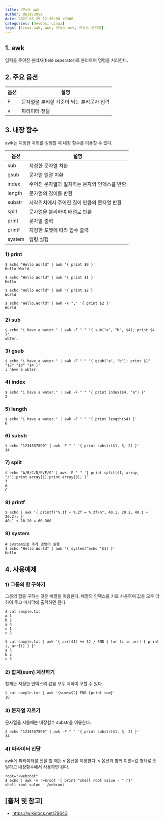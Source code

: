 ```yaml
---
title: 리눅스 awk
author: dejavuhyo
date: 2022-03-29 12:30:00 +0900
categories: [DevOps, Linux]
tags: [linux-awk, awk, 리눅스-awk, 리눅스-문자열]
---
```


## 1. awk
입력을 주어진 분리자(field seperator)로 분리하여 명령을 처리한다.

## 2. 주요 옵션

| 옵션 | 설명 |
|-----|-----|
| F | 문자열을 분리할 기준이 되는 분리문자 입력 |
| v | 파라미터 전달 |

## 3. 내장 함수
awk는 지정한 처리를 실행할 때 내장 함수를 이용할 수 있다.

| 옵션 | 설명 |
|-----|-----|
| sub | 지정한 문자열 치환 |
| gsub | 문자열 일괄 치환 |
| index | 주어진 문자열과 일치하는 문자의 인덱스를 반환 |
| length | 문자열의 길이를 반환 |
| substr | 시작위치에서 주어진 길이 만큼의 문자열 반환 |
| split | 문자열을 분리하여 배열로 반환 |
| print | 문자열 출력 |
| printf | 지정한 포맷에 따라 함수 출력 |
| system | 명령 실행 |

### 1) print

```shell
$ echo "Hello World" | awk '{ print $0 }'
Hello World

$ echo "Hello World" | awk '{ print $1 }'
Hello

$ echo "Hello World" | awk '{ print $2 }'
World

$ echo "Hello,World" | awk -F "," '{ print $2 }'
World
```

### 2) sub

```shell
$ echo "i have a water." | awk -F " " '{ sub("a", "b", $4); print $4 }'
wbter.
```

### 3) gsub

```shell
$ echo "i have a water." | awk -F " " '{ gsub("a", "b"); print $1" "$2" "$3" "$4 }'
i hbve b wbter.
```

### 4) index

```shell
$ echo "i have a water." | awk -F " " '{ print index($4, "a") }'
2
```

### 5) length

```shell
$ echo "i have a water." | awk -F " " '{ print length($4) }'
6
```

### 6) substr

```shell
$ echo "1234567890" | awk -F " " '{ print substr($1, 3, 2) }'
34
```

### 7) split

```shell
$ echo "A/B/C/D/E/F/G" | awk -F " " '{ print split($1, array, "/");print array[1];print array[3]; }'
7
A
C
```

### 8) printf

```shell
$ echo | awk '{ printf("%.1f + %.2f = %.3f\n", 40.1, 20.2, 40.1 + 20.2); }'
40.1 + 20.20 = 60.300
```

### 9) system

```shell
# system으로 추가 명령어 실행 
$ echo "Hello World" | awk '{ system("echo "$1) }'
Hello
```

## 4. 사용예제

### 1) 그룹의 합 구하기
그룹의 합을 구하는 것은 배열을 이용한다. 배열의 인덱스를 키로 사용하여 값을 모두 더하여 주고 마지막에 출력하면 된다.

```shell
$ cat sample.txt
a 1
b 2
a 4
c 1
c 2

$ cat sample.txt | awk '{ arr[$1] += $2 } END { for (i in arr) { print i, arr[i] } }'
a 5
b 2
c 3
```

### 2) 합계(sum) 계산하기
합계는 지정한 인덱스의 값을 모두 더하여 구할 수 있다.

```shell
$ cat sample.txt | awk '{sum+=$2} END {print sum}' 
10
```

### 3) 문자열 자르기
문자열을 자를때는 내장함수 substr을 이용한다.

```shell
$ echo "1234567890" | awk -F " " '{ print substr($1, 3, 2) }'
34
```

### 4) 파라미터 전달
awk에 파라미터를 전달 할 때는 v 옵션을 이용한다. v 옵션과 함께 이름=값 형태로 전달하고 내장함수에서 사용하면 된다.

```shell
root="/webroot"  
$ echo | awk -v r=$root '{ print "shell root value - " r}'
shell root value - /webroot
```

## [출처 및 참고]
* <https://wikidocs.net/29643>
